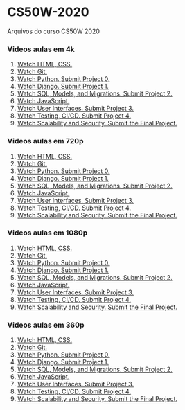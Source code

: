 # CS50W-2020

Arquivos do curso CS50W 2020

### Videos aulas em 4k
1. [Watch HTML, CSS.](https://cdn.cs50.net/web/2020/spring/lectures/0/lecture0-4k.mp4)
2. [Watch Git.](https://cdn.cs50.net/web/2020/spring/lectures/1/lecture1-4k.mp4)
3. [Watch Python. Submit Project 0.](https://cdn.cs50.net/web/2020/spring/lectures/2/lecture2-4k.mp4)
4. [Watch Django. Submit Project 1.](https://cdn.cs50.net/web/2020/spring/lectures/3/lecture3-4k.mp4)
5. [Watch SQL, Models, and Migrations. Submit Project 2.](https://cdn.cs50.net/web/2020/spring/lectures/4/lecture4-4k.mp4)
6. [Watch JavaScript.](https://cdn.cs50.net/web/2020/spring/lectures/5/lecture5-4k.mp4)
7. [Watch User Interfaces. Submit Project 3.](https://cdn.cs50.net/web/2020/spring/lectures/6/lecture6-4k.mp4)
8. [Watch Testing, CI/CD. Submit Project 4.](https://cdn.cs50.net/web/2020/spring/lectures/7/lecture7-4k.mp4)
9. [Watch Scalability and Security. Submit the Final Project.](https://cdn.cs50.net/web/2020/spring/lectures/8/lecture8-4k.mp4)


### Videos aulas em 720p
1. [Watch HTML, CSS.](https://cdn.cs50.net/web/2020/spring/lectures/0/lecture0-720p.mp4)
2. [Watch Git.](https://cdn.cs50.net/web/2020/spring/lectures/1/lecture1-720p.mp4)
3. [Watch Python. Submit Project 0.](https://cdn.cs50.net/web/2020/spring/lectures/2/lecture2-720p.mp4)
4. [Watch Django. Submit Project 1.](https://cdn.cs50.net/web/2020/spring/lectures/3/lecture3-720p.mp4)
5. [Watch SQL, Models, and Migrations. Submit Project 2.](https://cdn.cs50.net/web/2020/spring/lectures/4/lecture4-720p.mp4)
6. [Watch JavaScript.](https://cdn.cs50.net/web/2020/spring/lectures/5/lecture5-720p.mp4)
7. [Watch User Interfaces. Submit Project 3.](https://cdn.cs50.net/web/2020/spring/lectures/6/lecture6-720p.mp4)
8. [Watch Testing, CI/CD. Submit Project 4.](https://cdn.cs50.net/web/2020/spring/lectures/7/lecture7-720p.mp4)
9. [Watch Scalability and Security. Submit the Final Project.](https://cdn.cs50.net/web/2020/spring/lectures/8/lecture8-720p.mp4)


### Videos aulas em 1080p
1. [Watch HTML, CSS.]()
2. [Watch Git.]()
3. [Watch Python. Submit Project 0.]()
4. [Watch Django. Submit Project 1.]()
5. [Watch SQL, Models, and Migrations. Submit Project 2.]()
6. [Watch JavaScript.]()
7. [Watch User Interfaces. Submit Project 3.]()
8. [Watch Testing, CI/CD. Submit Project 4.]()
9. [Watch Scalability and Security. Submit the Final Project.]()


### Videos aulas em 360p
1. [Watch HTML, CSS.]()
2. [Watch Git.]()
3. [Watch Python. Submit Project 0.]()
4. [Watch Django. Submit Project 1.]()
5. [Watch SQL, Models, and Migrations. Submit Project 2.]()
6. [Watch JavaScript.]()
7. [Watch User Interfaces. Submit Project 3.]()
8. [Watch Testing, CI/CD. Submit Project 4.]()
9. [Watch Scalability and Security. Submit the Final Project.]()
